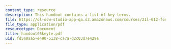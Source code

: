 ```yaml
---
content_type: resource
description: This handout contains a list of key terms.
file: https://ol-ocw-studio-app-qa.s3.amazonaws.com/courses/21l-012-forms-of-western-narrative-spring-2004/fd5a0aa5e4905138ca7ad2c03d7e429a_handout05keyte.pdf
file_type: application/pdf
resourcetype: Document
title: handout05keyte.pdf
uid: fd5a0aa5-e490-5138-ca7a-d2c03d7e429a
---
```

